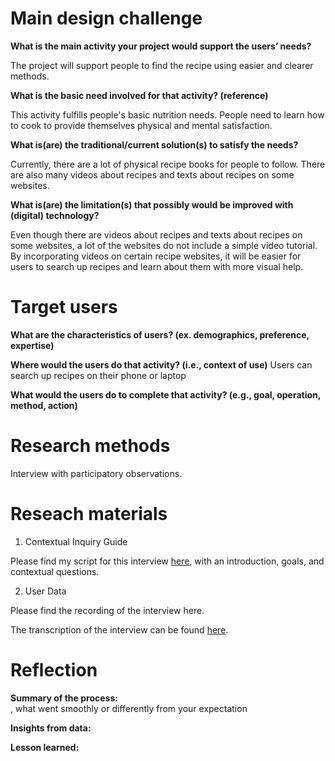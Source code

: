 # Main design challenge 
**What is the main activity your project would support the users’ needs?**

The project will support people to find the recipe using easier and clearer methods.

**What is the basic need involved for that activity? (reference)**

This activity fulfills people's basic nutrition needs. People need to learn how to cook to provide themselves physical and mental satisfaction. 

**What is(are) the traditional/current solution(s) to satisfy the needs?**

Currently, there are a lot of physical recipe books for people to follow. There are also many videos about recipes and texts about recipes on some websites. 

**What is(are) the limitation(s) that possibly would be improved with (digital) technology?**

Even though there are videos about recipes and texts about recipes on some websites, a lot of the websites do not include a simple video tutorial. By incorporating videos on certain recipe websites, it will be easier for users to search up recipes and learn about them with more visual help. 


# Target users 
**What are the characteristics of users? (ex. demographics, preference, expertise)**


**Where would the users do that activity? (i.e., context of use)**
Users can search up recipes on their phone or laptop

**What would the users do to complete that activity? (e.g., goal, operation, method, action)**



# Research methods
Interview with participatory observations. 

# Reseach materials
1. Contextual Inquiry Guide

Please find my script for this interview [here](https://docs.google.com/document/d/1JujXI-EyOEfuMQuPuVmiNPoHaHSJq7R0ZTP7_TqeCwY/edit), with an introduction, goals, and contextual questions.

2. User Data

Please find the recording of the interview here.

The transcription of the interview can be found [here](https://docs.google.com/document/d/1kCX4qJlN3C8rJi_rZ02vSnyhqhgrLoN-rdPo6A5VsXQ/edit).

# Reflection

**Summary of the process:**       
, what went smoothly or differently from your expectation

**Insights from data:**

**Lesson learned:**





